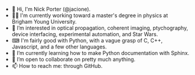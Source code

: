 - 👋 Hi, I'm Nick Porter (@jacione). 
- 👨‍🎓 I'm currently working toward a master's degree in physics at Brigham Young University. 
- 👀 I’m interested in optical propagation, coherent imaging, ptychography, device interfacing, experimental automation, and Star Wars.
- ⌨ I'm fairly good with Python, with a vague grasp of C, C++, Javascript, and a few other languages.
- 🌱 I’m currently learning how to make Python documentation with Sphinx.
- 💞️ I’m open to collaborate on pretty much anything.
- 📫 How to reach me: through GitHub.

<!---
jacione/jacione is a ✨ special ✨ repository because its `README.md` (this file) appears on your GitHub profile.
You can click the Preview link to take a look at your changes.
--->
